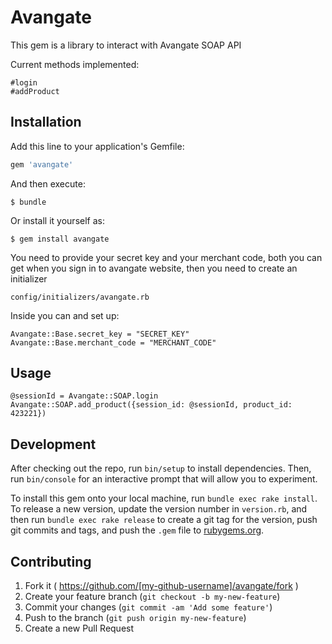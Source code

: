 # Avangate

This gem is a library to interact with Avangate SOAP API

Current methods implemented:

    #login
    #addProduct

## Installation

Add this line to your application's Gemfile:

```ruby
gem 'avangate'
```

And then execute:

    $ bundle

Or install it yourself as:

    $ gem install avangate

You need to provide your secret key and your merchant code, both you can get when you sign in to avangate website, then you need to create an initializer

    config/initializers/avangate.rb

Inside you can and set up:

    Avangate::Base.secret_key = "SECRET_KEY"
    Avangate::Base.merchant_code = "MERCHANT_CODE"

## Usage

    @sessionId = Avangate::SOAP.login
    Avangate::SOAP.add_product({session_id: @sessionId, product_id: 423221})

## Development

After checking out the repo, run `bin/setup` to install dependencies. Then, run `bin/console` for an interactive prompt that will allow you to experiment.

To install this gem onto your local machine, run `bundle exec rake install`. To release a new version, update the version number in `version.rb`, and then run `bundle exec rake release` to create a git tag for the version, push git commits and tags, and push the `.gem` file to [rubygems.org](https://rubygems.org).

## Contributing

1. Fork it ( https://github.com/[my-github-username]/avangate/fork )
2. Create your feature branch (`git checkout -b my-new-feature`)
3. Commit your changes (`git commit -am 'Add some feature'`)
4. Push to the branch (`git push origin my-new-feature`)
5. Create a new Pull Request
